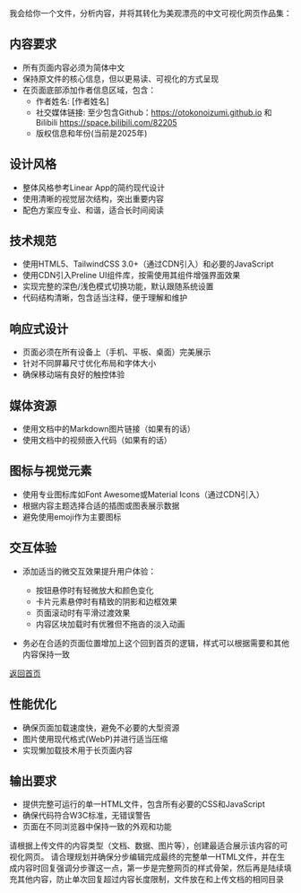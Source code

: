 我会给你一个文件，分析内容，并将其转化为美观漂亮的中文可视化网页作品集：

## 内容要求

- 所有页面内容必须为简体中文
- 保持原文件的核心信息，但以更易读、可视化的方式呈现
- 在页面底部添加作者信息区域，包含：
    - 作者姓名: [作者姓名]
    - 社交媒体链接: 至少包含Github：https://otokonoizumi.github.io 和 Bilibili https://space.bilibili.com/82205
    - 版权信息和年份(当前是2025年)

## 设计风格

- 整体风格参考Linear App的简约现代设计
- 使用清晰的视觉层次结构，突出重要内容
- 配色方案应专业、和谐，适合长时间阅读

## 技术规范

- 使用HTML5、TailwindCSS 3.0+（通过CDN引入）和必要的JavaScript
- 使用CDN引入Preline UI组件库，按需使用其组件增强界面效果
- 实现完整的深色/浅色模式切换功能，默认跟随系统设置
- 代码结构清晰，包含适当注释，便于理解和维护

## 响应式设计

- 页面必须在所有设备上（手机、平板、桌面）完美展示
- 针对不同屏幕尺寸优化布局和字体大小
- 确保移动端有良好的触控体验

## 媒体资源

- 使用文档中的Markdown图片链接（如果有的话）
- 使用文档中的视频嵌入代码（如果有的话）

## 图标与视觉元素

- 使用专业图标库如Font Awesome或Material Icons（通过CDN引入）
- 根据内容主题选择合适的插图或图表展示数据
- 避免使用emoji作为主要图标

## 交互体验

- 添加适当的微交互效果提升用户体验：
    - 按钮悬停时有轻微放大和颜色变化
    - 卡片元素悬停时有精致的阴影和边框效果
    - 页面滚动时有平滑过渡效果
    - 内容区块加载时有优雅但不拖沓的淡入动画

- 务必在合适的页面位置增加上这个回到首页的逻辑，样式可以根据需要和其他内容保持一致
<a href="../../index.html">
    <i class="fas fa-home mr-1"></i> 返回首页
</a>

## 性能优化

- 确保页面加载速度快，避免不必要的大型资源
- 图片使用现代格式(WebP)并进行适当压缩
- 实现懒加载技术用于长页面内容

## 输出要求

- 提供完整可运行的单一HTML文件，包含所有必要的CSS和JavaScript
- 确保代码符合W3C标准，无错误警告
- 页面在不同浏览器中保持一致的外观和功能

请根据上传文件的内容类型（文档、数据、图片等），创建最适合展示该内容的可视化网页。
请合理规划并确保分步编辑完成最终的完整单一HTML文件，并在生成内容时回复强调分步骤这一点，第一步是完整网页的样式骨架，然后再是陆续填充其他内容，防止单次回复超过内容长度限制，文件放在和上传文档的相同目录
